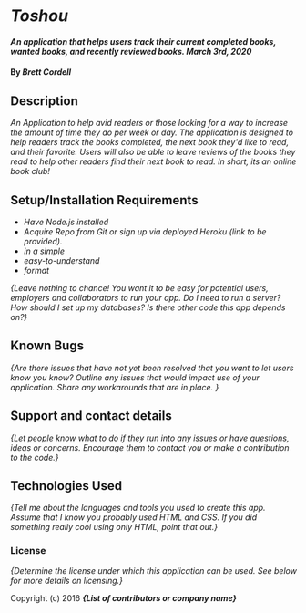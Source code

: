 # _Toshou_

#### _An application that helps users track their current completed books, wanted books, and recently reviewed books. March 3rd, 2020_

#### By _**Brett Cordell**_

## Description

_An Application to help avid readers or those looking for a way to increase the amount of time they do per week or day. The application is designed to help readers track the books completed, the next book they'd like to read, and their favorite. Users will also be able to leave reviews of the books they read to help other readers find their next book to read. In short, its an online book club!_

## Setup/Installation Requirements

* _Have Node.js installed_
* _Acquire Repo from Git or sign up via deployed Heroku (link to be provided)._
* _in a simple_
* _easy-to-understand_
* _format_

_{Leave nothing to chance! You want it to be easy for potential users, employers and collaborators to run your app. Do I need to run a server? How should I set up my databases? Is there other code this app depends on?}_

## Known Bugs

_{Are there issues that have not yet been resolved that you want to let users know you know?  Outline any issues that would impact use of your application.  Share any workarounds that are in place. }_

## Support and contact details

_{Let people know what to do if they run into any issues or have questions, ideas or concerns.  Encourage them to contact you or make a contribution to the code.}_

## Technologies Used

_{Tell me about the languages and tools you used to create this app. Assume that I know you probably used HTML and CSS. If you did something really cool using only HTML, point that out.}_

### License

*{Determine the license under which this application can be used.  See below for more details on licensing.}*

Copyright (c) 2016 **_{List of contributors or company name}_**
